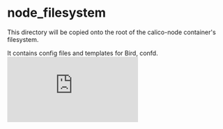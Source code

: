 # node_filesystem

This directory will be copied onto the root of the calico-node container's
filesystem.

It contains config files and templates for Bird, confd.
[![Analytics](https://ga-beacon.appspot.com/UA-52125893-3/calico-containers/calico_node/filesystem/README.md?pixel)](https://github.com/igrigorik/ga-beacon)
